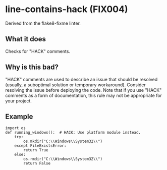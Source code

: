 # line-contains-hack (FIX004)
Derived from the flake8-fixme linter.
## What it does
Checks for "HACK" comments.
## Why is this bad?
"HACK" comments are used to describe an issue that should be resolved
(usually, a suboptimal solution or temporary workaround).
Consider resolving the issue before deploying the code.
Note that if you use "HACK" comments as a form of documentation, this
rule may not be appropriate for your project.
## Example
```
import os
def running_windows():  # HACK: Use platform module instead.
    try:
        os.mkdir("C:\\Windows\\System32\\")
    except FileExistsError:
        return True
    else:
        os.rmdir("C:\\Windows\\System32\\")
        return False
```
